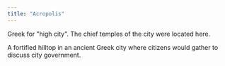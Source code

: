 ```yaml
---
title: "Acropolis"
---
```

Greek for &quot;high city&quot;. The chief temples of the city were located here.

A fortified hilltop in an ancient Greek city where citizens would gather to discuss city government.

